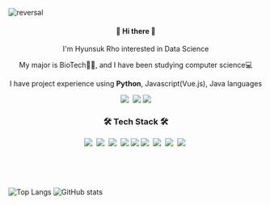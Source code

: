 ![reversal](https://capsule-render.vercel.app/api?type=wave&reversal=true&color=306998&height=115&section=footer&text=%20hyunsukRho();&fontColor=FFD43B&fontSize=70&animation=twinkling)

<div align="center">
    <h4>👋 Hi there 👋</h4>
    <p>I'm Hyunsuk Rho interested in Data Science</p>
    <p>My major is BioTech👨‍🎓, and I have been studying computer science💻</p>
    <p>I have project experience using <strong>Python</strong>, Javascript(Vue.js), Java languages</p>
</div>

<p align="center">
    <a href="https://velog.io/@titiman1013" target="_blank"><img src="https://img.shields.io/badge/Velog-20c997?style=flat-square&logo=Vimeo&logoColor=white"/></a></a>&nbsp
    <a href="mailto:titiman444@gmail.com"><img src="https://img.shields.io/badge/Gmail-d14836?style=flat-square&logo=Gmail&logoColor=white&link=titiman444@gmail.com"/></a>
    <a href="https://hits.seeyoufarm.com"><img src="https://hits.seeyoufarm.com/api/count/incr/badge.svg?url=https%3A%2F%2Fgithub.com%2Ftitiman1013&count_bg=%2379C83D&title_bg=%23555555&icon=&icon_color=%23E7E7E7&title=hits&edge_flat=false"/></a>
</p>

<h3 align="center">🛠 Tech Stack 🛠</h3>

<p align="center">
    <img src="https://img.shields.io/badge/Python-3766AB?style=flat-square&logo=Python&logoColor=white"/></a>&nbsp
    <img src="https://img.shields.io/badge/Django-092E20?style=flat-square&logo=Django&logoColor=white"/></a>&nbsp 
    <img src="https://img.shields.io/badge/Javascript-ffb13b?style=flat-square&logo=javascript&logoColor=white"/></a>&nbsp
    <img src="https://img.shields.io/badge/vue.js-4FC08D?style=flat-square&logo=vue.js&logoColor=white">
    <img src="https://img.shields.io/badge/kotlin-%230095D5.svg?style=flat-square&logo=kotlin&logoColor=white"/>
    <img src="https://img.shields.io/badge/css-1572B6?style=flat-square&logo=css3&logoColor=white"/></a>&nbsp
    <img src="https://img.shields.io/badge/Java-007396?style=flat-square&logo=Java&logoColor=white"/></a>&nbsp
    <img src="https://img.shields.io/badge/SpringBoot-6DB33F?style=flat-square&logo=Spring&logoColor=white"/></a>&nbsp
    <img src="https://img.shields.io/badge/aws-333664?style=flat-square&logo=amazon-aws&logoColor=white"/></a>&nbsp
</p>

<br>
<br>
<br>

![Top Langs](https://github-readme-stats.vercel.app/api/top-langs/?username=titiman1013&theme=vue&layout=compact) ![GitHub stats](https://github-readme-stats.vercel.app/api?username=titiman1013&show_icons=true&theme=vue)
